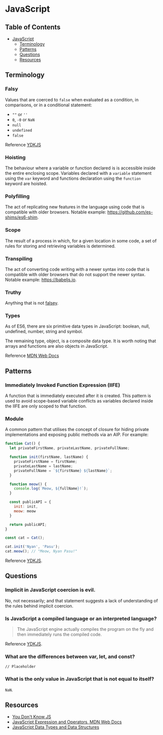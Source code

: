 # JavaScript

## Table of Contents

* [JavaScript](#javascript)
  * [Terminology](#terminology)
  * [Patterns](#patterns)
  * [Questions](#questions)
  * [Resources](#resources)

## Terminology

### Falsy

Values that are coerced to `false` when evaluated as a condition, in comparisons, or in a conditional statement:

* `""` or `''`
* `0`, `-0` or `NaN`
* `null`
* `undefined`
* `false`

Reference [YDKJS](https://github.com/getify/You-Dont-Know-JS/blob/master/up%20%26%20going/ch2.md)

### Hoisting

The behaviour where a variable or function declared is is accessible inside the entire enclosing scope. Variables declared with a `variable` statement using the `var` keyword and functions declaration using the `function` keyword are hoisted.

### Polyfilling

The act of replicating new features in the language using code that is compatible with older browsers. Notable example: https://github.com/es-shims/es6-shim.

### Scope

The result of a process in which, for a given location in some code, a set of rules for storing and retrieving variables is determined.

### Transpiling

The act of converting code writing with a newer syntax into code that is compatible with older browsers that do not support the newer syntax. Notable example: https://babeljs.io.

### Truthy

Anything that is not [falsey](#falsy).

### Types

As of ES6, there are six primitive data types in JavaScript: boolean, null, undefined, number, string and symbol.

The remaining type, object, is a composite data type. It is worth noting that arrays and functions are also objects in JavaScript.

Reference [MDN Web Docs](https://developer.mozilla.org/en-US/docs/Web/JavaScript/Data_structures)

## Patterns

### Immediately Invoked Function Expression (IIFE)

A function that is immediately executed after it is created. This pattern is used to avoid scope-based variable conflicts as variables declared inside the IIFE are only scoped to that function.

### Module

A common pattern that utilises the concept of closure for hiding private implementations and exposing public methods via an AIP. For example:

```javascript
function Cat() {
  let privateFirstName, privateLastName, privateFullName;

  function init(firstName, lastName) {
    privateFirstName = firstName;
    privateLastName = lastName;
    privateFullName = `${firstName} ${lastName}`;
  }

  function meow() {
    console.log(`Meow, ${fullName}!`);
  }

  const publicAPI = {
    init: init,
    meow: meow
  }

  return publicAPI;
}

const cat = Cat();

cat.init('Nyan', 'Pasu');
cat.meow(); // "Meow, Nyan Pasu!"
```

Reference [YDKJS](https://github.com/getify/You-Dont-Know-JS/blob/master/up%20%26%20going/ch2.md).

## Questions

### Implicit in JavaScript coercion is evil.

No, not necessarily; and that statement suggests a lack of understanding of the rules behind implicit coercion.

### Is JavaScript a compiled language or an interpreted language?

> The JavaScript engine actually compiles the program on the fly and then immediately runs the compiled code.

Reference [YDKJS](https://github.com/getify/You-Dont-Know-JS/blob/master/up%20%26%20going/ch1.md).

### What are the differences between var, let, and const?

`// Placeholder`

### What is the only value in JavaScript that is not equal to itself?

`NaN`.

## Resources

* [You Don't Know JS](https://github.com/getify/You-Dont-Know-JS)
* [JavaScript Expression and Operators, MDN Web Docs](https://developer.mozilla.org/en-US/docs/Web/JavaScript/Guide/Expressions_and_Operators)
* [JavaScript Data Types and Data Structures](https://developer.mozilla.org/en-US/docs/Web/JavaScript/Data_structures)
